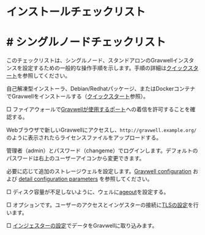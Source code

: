 # インストールチェックリスト

# # シングルノードチェックリスト

このチェックリストは、シングルノード、スタンドアロンのGravwellインスタンスを設定するための一般的な操作手順を示します。手順の詳細は[クイックスタート](quickstart.md)を参照してください。

自己解凍型インストーラ、Debian/Redhatパッケージ、またはDockerコンテナでGravwellをインストールする（[クイックスタート](quickstart.md)参照）。

□ ファイアウォールで[Gravwellが使用するポート](#!configuration/networking.md)への着信を許可することを確認する。

Webブラウザで新しいGravwellにアクセスし、`http://gravwell.example.org/`のように表示されたらライセンスファイルをアップロードする。

管理者（admin）とパスワード（changeme）でログインします。デフォルトのパスワードは右上のユーザーアイコンから変更できます。

必要に応じて追加のストレージウェルを設定します。[Gravwell configuration](#!configuration/configuration.md) および [detail configuration parameters](#!configuration/parameters.md) を参照してください。

□ ディスク容量が不足しないように、ウェルに[ageout](#!configuration/ageout.md)を設定する。

□ オプションです。ユーザーのアクセスとインゲスターの接続に[TLSの設定](#!configuration/certificates.md)を行います。

□ [インジェスターの設定](#!ingesters/ingesters.md)でデータをGravwellに取り込みます。


<!-- TODO: これは複雑なプロセスで、使用しているかどうかわからないオプションがたくさんあるため、直線的なチェックリストで捉えるのは困難です。少なくともいくつかのステップを集めているので、ここに残しておきます。
## クラスターチェックリスト

### 準備

どのノードがインデクサーになり、どのノードがウェブサーバーになるかを決定します。複数の Web サーバを導入する場合は、検索エージェントを実行する Web サーバを 1 つ選択します。

分散フロントエンド](#!distributed/frontend.md)を使用する場合は、*データストア*用に追加のシステムを用意してください。データストアは、インデクサやウェブサーバプロセスと同居することはできないので注意が必要です。

Webサーバとインデクサの各ノードにGravwellをインストールする（[クイックスタート](quickstart.md)参照）。

□ 必要に応じてデータストアをインストールする。これはコアシェルインストーラーに含まれているが、Debian と Redhat では別のパッケージになっている。

必要に応じてロードバランサーをインストールしてください。

TLS 証明書を Web サーバ、データストア、ロードバランサーに適宜導入する。証明書を `/opt/gravwell/etc/cert.pem` に、秘密鍵を `/opt/gravwell/etc/key.pem` にコピーすることをお勧めします。

### 構成

設定のベースとなるノードの `gravwell.conf` ファイルをコピーします。Webserver-UUID "行や "Indexer-UUID "行を削除してください。

#### Indexer Config

インデクサーに使用するコンフィグのコピーを作成する。

このドキュメント](#!configuration/configuration.md)を参照してください） □ インデクサーのコンフィグに必要なWellを定義する。

□ 各ウェルに[ageout configuration](#!configuration/ageout.md)を設定する。

#### ウェブサーバの設定

ウェブサーバに使用するベースコンフィグのコピーを作成します。

□ `Remote-Indexers` パラメータを設定して、予定されているすべてのインデクサーをリストアップします。
```
Remote-Indexers=ネット:インデクサー0.example.net:9404
Remote-Indexers=ネット:インデクサー1.example.net:9404
2.Remote-Indexers=net:indexer2.example.net:9404
```

データストアを使用する場合は、[distributed frontends](#!distributed/frontend.md)に記載されている通り、gravwell.confの`Datastore`と`External-Addr`オプションを設定してください。

TLS](#!configuration/certificates.md)の`Certificate-File`と`Key-File`フィールドを設定してください。

### デプロイメント

systemd を使用して必要のない Gravwell プロセスを無効にする。インデクサでは Web サーバと searchagent を、Web サーバでは indexer を無効にする。インデクサでは webserver と searchagent を、web サーバでは indexer を無効にする。searchagent プロセスは 1 つの web サーバでのみ有効にする。

インデクサーの設定をインデクサーに、ウェブサーバーの設定をウェブサーバーにコピーする。

全ノードの gravwell プロセスを再起動します。
-->